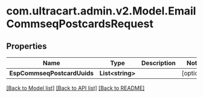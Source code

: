 
# com.ultracart.admin.v2.Model.EmailCommseqPostcardsRequest

## Properties

Name | Type | Description | Notes
------------ | ------------- | ------------- | -------------
**EspCommseqPostcardUuids** | **List&lt;string&gt;** |  | [optional] 

[[Back to Model list]](../README.md#documentation-for-models)
[[Back to API list]](../README.md#documentation-for-api-endpoints)
[[Back to README]](../README.md)

